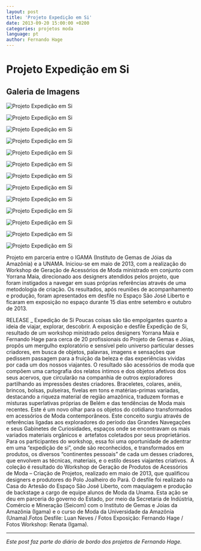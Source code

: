 ```yaml
---
layout: post
title: 'Projeto Expedição em Si'
date: 2013-09-20 15:00:00 +0200
categories: projetos moda
language: pt
author: Fernando Hage
---
```


# Projeto Expedição em Si

## Galeria de Imagens

![Projeto Expedição em Si](/assets/images/projeto-expedicao-em-si-01.jpg)

![Projeto Expedição em Si](/assets/images/projeto-expedicao-em-si-02.jpg)

![Projeto Expedição em Si](/assets/images/projeto-expedicao-em-si-03.jpg)

![Projeto Expedição em Si](/assets/images/projeto-expedicao-em-si-04.jpg)

![Projeto Expedição em Si](/assets/images/projeto-expedicao-em-si-05.jpg)

![Projeto Expedição em Si](/assets/images/projeto-expedicao-em-si-06.jpg)

![Projeto Expedição em Si](/assets/images/projeto-expedicao-em-si-07.jpg)

![Projeto Expedição em Si](/assets/images/projeto-expedicao-em-si-08.jpg)

![Projeto Expedição em Si](/assets/images/projeto-expedicao-em-si-09.jpg)

![Projeto Expedição em Si](/assets/images/projeto-expedicao-em-si-10.jpg)

![Projeto Expedição em Si](/assets/images/projeto-expedicao-em-si-11.jpg)

![Projeto Expedição em Si](/assets/images/projeto-expedicao-em-si-12.jpg)

![Projeto Expedição em Si](/assets/images/projeto-expedicao-em-si-13.jpg)

Projeto em parceria entre o IGAMA (Instituto de Gemas de Jóias da Amazônia) e a UNAMA. Iniciou-se em maio de 2013, com a realização do Workshop de Geração de Acessórios de Moda ministrado em conjunto com Yorrana Maia, direcionado aos designers atendidos pelos projeto, que foram instigados a navegar em suas próprias referências através de uma metodologia de criação. Os resultados, após reuniões de acompanhamento e produção, foram apresentados em desfile no Espaço São José Liberto e ficaram em exposição no espaço durante 15 dias entre setembro e outubro de 2013.

RELEASE _ Expedição de Si  Poucas coisas são tão empolgantes quanto a ideia de viajar, explorar, descobrir. A exposição e desfile Expedição de Si, resultado de um workshop ministrado pelos designers Yorrana Maia e Fernando Hage para cerca de 20 profissionais do Projeto de Gemas e Jóias, propôs um mergulho exploratório e sensível pelo universo particular desses criadores, em busca de objetos, palavras, imagens e sensações que pedissem passagem para a fruição da beleza e das experiências vividas por cada um dos nossos viajantes.  O resultado são acessórios de moda que compõem uma cartografia dos relatos íntimos e dos objetos afetivos dos seus acervos, que circularão na companhia de outros exploradores partilhando as impressões destes criadores.   Braceletes, colares, anéis, brincos, bolsas, pulseiras, fivelas em tons e matérias-primas variadas, destacando a riqueza material de região amazônica, traduzem formas e misturas superlativas próprias de Belém e das tendências de Moda mais recentes.   Este é um novo olhar para os objetos do cotidiano transformados em acessórios de Moda contemporâneos. Este conceito surgiu através de referências ligadas aos exploradores do período das Grandes Navegações e seus Gabinetes de Curiosidades, espaços onde se encontravam os mais variados materiais orgânicos e  artefatos coletados por seus proprietários.   Para os participantes do workshop, essa foi uma oportunidade de adentrar em uma “expedição de si”, onde são reconhecidos, e transformados em produtos, os diversos “continentes pessoais” de cada um desses criadores, que envolvem as técnicas, materiais, e o estilo desses viajantes criativos.  A coleção é resultado do Workshop de Geração de Produtos de Acessórios de Moda – Criação de Projetos, realizado em maio de 2013, que qualificou designers e produtores do Polo Joalheiro do Pará. O desfile foi realizado na Casa do Artesão do Espaço São José Liberto, com maquiagem e produção de backstage a cargo de equipe alunos de Moda da Unama. Esta ação se deu em parceria do governo do Estado, por meio da Secretaria de Indústria, Comércio e Mineração (Seicom) com o Instituto de Gemas e Joias da Amazônia (Igama) e o curso de Moda da Universidade da Amazônia (Unama).Fotos Desfile: Luan Neves / Fotos Exposição: Fernando Hage / Fotos Workshop: Renata (Igama).

---

*Este post faz parte do diário de bordo dos projetos de Fernando Hage.*